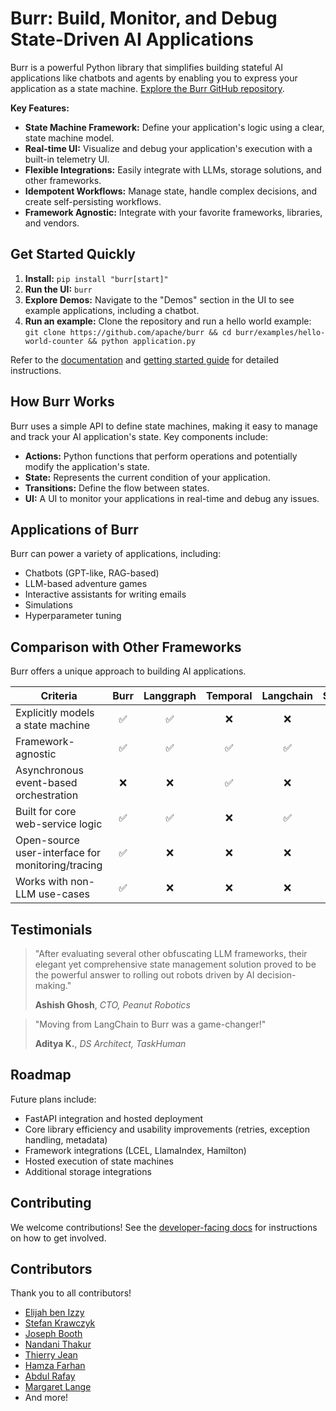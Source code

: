 # Burr: Build, Monitor, and Debug State-Driven AI Applications

Burr is a powerful Python library that simplifies building stateful AI applications like chatbots and agents by enabling you to express your application as a state machine.  [Explore the Burr GitHub repository](https://github.com/apache/burr).

**Key Features:**

*   **State Machine Framework:**  Define your application's logic using a clear, state machine model.
*   **Real-time UI:**  Visualize and debug your application's execution with a built-in telemetry UI.
*   **Flexible Integrations:**  Easily integrate with LLMs, storage solutions, and other frameworks.
*   **Idempotent Workflows:**  Manage state, handle complex decisions, and create self-persisting workflows.
*   **Framework Agnostic:** Integrate with your favorite frameworks, libraries, and vendors.

## Get Started Quickly

1.  **Install:** `pip install "burr[start]"`
2.  **Run the UI:** `burr`
3.  **Explore Demos:**  Navigate to the "Demos" section in the UI to see example applications, including a chatbot.
4.  **Run an example:**  Clone the repository and run a hello world example: `git clone https://github.com/apache/burr && cd burr/examples/hello-world-counter && python application.py`

Refer to the [documentation](https://burr.dagworks.io/) and [getting started guide](https://burr.dagworks.io/getting_started/simple-example/) for detailed instructions.

## How Burr Works

Burr uses a simple API to define state machines, making it easy to manage and track your AI application's state.  Key components include:

*   **Actions:**  Python functions that perform operations and potentially modify the application's state.
*   **State:**  Represents the current condition of your application.
*   **Transitions:**  Define the flow between states.
*   **UI:** A UI to monitor your applications in real-time and debug any issues.

## Applications of Burr

Burr can power a variety of applications, including:

*   Chatbots (GPT-like, RAG-based)
*   LLM-based adventure games
*   Interactive assistants for writing emails
*   Simulations
*   Hyperparameter tuning

## Comparison with Other Frameworks

Burr offers a unique approach to building AI applications.

| Criteria                                          | Burr | Langgraph | Temporal | Langchain | Superagent | Hamilton |
| ------------------------------------------------- | :--: | :-------: | :------: | :-------: | :--------: | :------: |
| Explicitly models a state machine                 |  ✅  |    ✅     |    ❌    |    ❌     |     ❌     |    ❌    |
| Framework-agnostic                                |  ✅  |    ✅     |    ✅    |    ✅     |     ❌     |    ✅    |
| Asynchronous event-based orchestration            |  ❌  |    ❌     |    ✅    |    ❌     |     ❌     |    ❌    |
| Built for core web-service logic                  |  ✅  |    ✅     |    ❌    |    ✅     |     ✅     |    ✅    |
| Open-source user-interface for monitoring/tracing |  ✅  |    ❌     |    ❌    |    ❌     |     ❌     |    ✅    |
| Works with non-LLM use-cases                      |  ✅  |    ❌     |    ❌    |    ❌     |     ❌     |    ✅    |

## Testimonials

> "After evaluating several other obfuscating LLM frameworks, their elegant yet comprehensive state management solution proved to be the powerful answer to rolling out robots driven by AI decision-making."
>
> **Ashish Ghosh**, *CTO, Peanut Robotics*

> "Moving from LangChain to Burr was a game-changer!"
>
> **Aditya K.**, *DS Architect, TaskHuman*

## Roadmap

Future plans include:

*   FastAPI integration and hosted deployment
*   Core library efficiency and usability improvements (retries, exception handling, metadata)
*   Framework integrations (LCEL, LlamaIndex, Hamilton)
*   Hosted execution of state machines
*   Additional storage integrations

## Contributing

We welcome contributions! See the [developer-facing docs](https://burr.dagworks.io/contributing) for instructions on how to get involved.

## Contributors

Thank you to all contributors!

*   [Elijah ben Izzy](https://github.com/elijahbenizzy)
*   [Stefan Krawczyk](https://github.com/skrawcz)
*   [Joseph Booth](https://github.com/jombooth)
*   [Nandani Thakur](https://github.com/NandaniThakur)
*   [Thierry Jean](https://github.com/zilto)
*   [Hamza Farhan](https://github.com/HamzaFarhan)
*   [Abdul Rafay](https://github.com/proftorch)
*   [Margaret Lange](https://github.com/margaretlange)
*   And more!